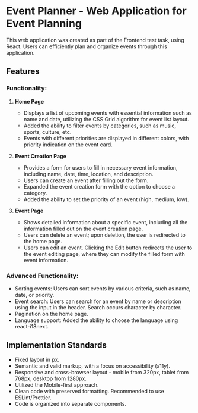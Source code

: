 # Event Planner - Web Application for Event Planning

This web application was created as part of the Frontend test task, using React.
Users can efficiently plan and organize events through this application.

## Features

### Functionality:

1. **Home Page**

   - Displays a list of upcoming events with essential information such as name
     and date, utilizing the CSS Grid algorithm for event list layout.
   - Added the ability to filter events by categories, such as music, sports,
     culture, etc.
   - Events with different priorities are displayed in different colors, with
     priority indication on the event card.

2. **Event Creation Page**

   - Provides a form for users to fill in necessary event information, including
     name, date, time, location, and description.
   - Users can create an event after filling out the form.
   - Expanded the event creation form with the option to choose a category.
   - Added the ability to set the priority of an event (high, medium, low).

3. **Event Page**
   - Shows detailed information about a specific event, including all the
     information filled out on the event creation page.
   - Users can delete an event; upon deletion, the user is redirected to the
     home page.
   - Users can edit an event. Clicking the Edit button redirects the user to the
     event editing page, where they can modify the filled form with event
     information.

### Advanced Functionality:

- Sorting events: Users can sort events by various criteria, such as name, date,
  or priority.
- Event search: Users can search for an event by name or description using the
  input in the header. Search occurs character by character.
- Pagination on the home page.
- Language support: Added the ability to choose the language using
  react-i18next.

## Implementation Standards

- Fixed layout in px.
- Semantic and valid markup, with a focus on accessibility (a11y).
- Responsive and cross-browser layout - mobile from 320px, tablet from 768px,
  desktop from 1280px.
- Utilized the Mobile-first approach.
- Clean code with preserved formatting. Recommended to use ESLint/Prettier.
- Code is organized into separate components.
